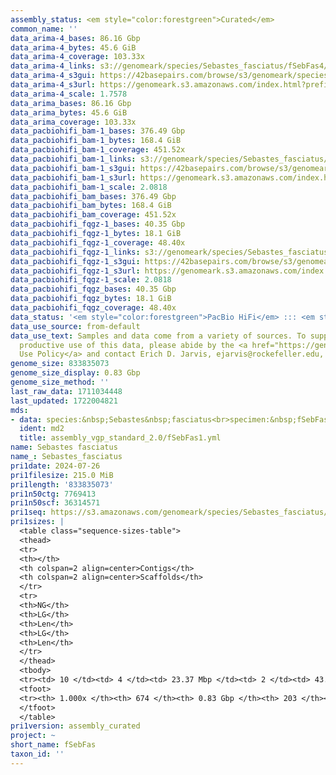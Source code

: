 ```yaml
---
assembly_status: <em style="color:forestgreen">Curated</em>
common_name: ''
data_arima-4_bases: 86.16 Gbp
data_arima-4_bytes: 45.6 GiB
data_arima-4_coverage: 103.33x
data_arima-4_links: s3://genomeark/species/Sebastes_fasciatus/fSebFas4/genomic_data/arima/<br>
data_arima-4_s3gui: https://42basepairs.com/browse/s3/genomeark/species/Sebastes_fasciatus/fSebFas4/genomic_data/arima/
data_arima-4_s3url: https://genomeark.s3.amazonaws.com/index.html?prefix=species/Sebastes_fasciatus/fSebFas4/genomic_data/arima/
data_arima-4_scale: 1.7578
data_arima_bases: 86.16 Gbp
data_arima_bytes: 45.6 GiB
data_arima_coverage: 103.33x
data_pacbiohifi_bam-1_bases: 376.49 Gbp
data_pacbiohifi_bam-1_bytes: 168.4 GiB
data_pacbiohifi_bam-1_coverage: 451.52x
data_pacbiohifi_bam-1_links: s3://genomeark/species/Sebastes_fasciatus/fSebFas1/genomic_data/pacbio_hifi/<br>
data_pacbiohifi_bam-1_s3gui: https://42basepairs.com/browse/s3/genomeark/species/Sebastes_fasciatus/fSebFas1/genomic_data/pacbio_hifi/
data_pacbiohifi_bam-1_s3url: https://genomeark.s3.amazonaws.com/index.html?prefix=species/Sebastes_fasciatus/fSebFas1/genomic_data/pacbio_hifi/
data_pacbiohifi_bam-1_scale: 2.0818
data_pacbiohifi_bam_bases: 376.49 Gbp
data_pacbiohifi_bam_bytes: 168.4 GiB
data_pacbiohifi_bam_coverage: 451.52x
data_pacbiohifi_fqgz-1_bases: 40.35 Gbp
data_pacbiohifi_fqgz-1_bytes: 18.1 GiB
data_pacbiohifi_fqgz-1_coverage: 48.40x
data_pacbiohifi_fqgz-1_links: s3://genomeark/species/Sebastes_fasciatus/fSebFas1/genomic_data/pacbio_hifi/<br>
data_pacbiohifi_fqgz-1_s3gui: https://42basepairs.com/browse/s3/genomeark/species/Sebastes_fasciatus/fSebFas1/genomic_data/pacbio_hifi/
data_pacbiohifi_fqgz-1_s3url: https://genomeark.s3.amazonaws.com/index.html?prefix=species/Sebastes_fasciatus/fSebFas1/genomic_data/pacbio_hifi/
data_pacbiohifi_fqgz-1_scale: 2.0818
data_pacbiohifi_fqgz_bases: 40.35 Gbp
data_pacbiohifi_fqgz_bytes: 18.1 GiB
data_pacbiohifi_fqgz_coverage: 48.40x
data_status: '<em style="color:forestgreen">PacBio HiFi</em> ::: <em style="color:forestgreen">Arima</em>'
data_use_source: from-default
data_use_text: Samples and data come from a variety of sources. To support fair and
  productive use of this data, please abide by the <a href="https://genome10k.soe.ucsc.edu/data-use-policies/">Data
  Use Policy</a> and contact Erich D. Jarvis, ejarvis@rockefeller.edu, with any questions.
genome_size: 833835073
genome_size_display: 0.83 Gbp
genome_size_method: ''
last_raw_data: 1711034448
last_updated: 1722004821
mds:
- data: species:&nbsp;Sebastes&nbsp;fasciatus<br>specimen:&nbsp;fSebFas1<br>projects:&nbsp;<br>&nbsp;&nbsp;-&nbsp;vgp<br>data_location:&nbsp;S3<br>release_to:&nbsp;S3<br>primary:&nbsp;s3://genomeark/species/Sebastes_fasciatus/fSebFas1/assembly_vgp_standard_2.0/fSebFas1.standard.pri.20231115.fasta.gz<br>haplotigs:&nbsp;s3://genomeark/species/Sebastes_fasciatus/fSebFas1/assembly_vgp_standard_2.0/fSebFas1.standard.alt.20231115.fasta.gz<br>pretext:&nbsp;s3://genomeark/species/Sebastes_fasciatus/fSebFas1/assembly_vgp_standard_2.0/evaluation/pri/pretext/fSebFas1_pri__s2.heatmap.pretext<br>kmer_spectra_img:&nbsp;s3://genomeark/species/Sebastes_fasciatus/fSebFas1/assembly_vgp_standard_2.0/evaluation/merqury/fSebFas1_png/<br>pacbio_read_dir:&nbsp;s3://genomeark/species/Sebastes_fasciatus/fSebFas1/genomic_data/pacbio_hifi/<br>pacbio_read_type:&nbsp;hifi<br>hic_read_dir:&nbsp;s3://genomeark/species/Sebastes_fasciatus/fSebFas4/genomic_data/arima/<br>pipeline:<br>&nbsp;&nbsp;-&nbsp;hifiasm&nbsp;(0.18.8+galaxy1)<br>&nbsp;&nbsp;-&nbsp;yahs&nbsp;(1.2a.2+galaxy1)<br>assembled_by_group:&nbsp;Rockefeller<br>notes:&nbsp;This&nbsp;was&nbsp;a&nbsp;primary/alternate&nbsp;assembly&nbsp;of&nbsp;fSebFas1.&nbsp;This&nbsp;individual&nbsp;did&nbsp;not&nbsp;have&nbsp;bionano&nbsp;data.&nbsp;The&nbsp;HiC&nbsp;data&nbsp;came&nbsp;from&nbsp;a&nbsp;different&nbsp;individual,&nbsp;fSebFas4.&nbsp;HiC&nbsp;scaffolding&nbsp;was&nbsp;performed&nbsp;with&nbsp;yahs.&nbsp;The&nbsp;HiC&nbsp;prep&nbsp;was&nbsp;Arima.&nbsp;After&nbsp;purging,&nbsp;merqury&nbsp;plots&nbsp;show&nbsp;some&nbsp;potential&nbsp;false&nbsp;duplications&nbsp;in&nbsp;the&nbsp;alternate&nbsp;assembly.&nbsp;These&nbsp;were&nbsp;not&nbsp;removed&nbsp;even&nbsp;after&nbsp;a&nbsp;second&nbsp;round&nbsp;of&nbsp;purging&nbsp;on&nbsp;the&nbsp;alternate&nbsp;assembly,&nbsp;so&nbsp;the&nbsp;original&nbsp;alternate&nbsp;assembly&nbsp;(i.e.,&nbsp;not&nbsp;twice-purged)&nbsp;is&nbsp;uploaded.&nbsp;
  ident: md2
  title: assembly_vgp_standard_2.0/fSebFas1.yml
name: Sebastes fasciatus
name_: Sebastes_fasciatus
pri1date: 2024-07-26
pri1filesize: 215.0 MiB
pri1length: '833835073'
pri1n50ctg: 7769413
pri1n50scf: 36314571
pri1seq: https://s3.amazonaws.com/genomeark/species/Sebastes_fasciatus/fSebFas1/assembly_curated/fSebFas1.pri.cur.20240726.fasta.gz
pri1sizes: |
  <table class="sequence-sizes-table">
  <thead>
  <tr>
  <th></th>
  <th colspan=2 align=center>Contigs</th>
  <th colspan=2 align=center>Scaffolds</th>
  </tr>
  <tr>
  <th>NG</th>
  <th>LG</th>
  <th>Len</th>
  <th>LG</th>
  <th>Len</th>
  </tr>
  </thead>
  <tbody>
  <tr><td> 10 </td><td> 4 </td><td> 23.37 Mbp </td><td> 2 </td><td> 43.64 Mbp </td></tr><tr><td> 20 </td><td> 8 </td><td> 14.70 Mbp </td><td> 4 </td><td> 40.69 Mbp </td></tr><tr><td> 30 </td><td> 15 </td><td> 11.63 Mbp </td><td> 6 </td><td> 38.53 Mbp </td></tr><tr><td> 40 </td><td> 23 </td><td> 9.83 Mbp </td><td> 9 </td><td> 36.43 Mbp </td></tr><tr style="background-color:#cccccc;"><td> 50 </td><td> 32 </td><td style="background-color:#88ff88;"> 7.77 Mbp </td><td> 11 </td><td style="background-color:#88ff88;"> 36.31 Mbp </td></tr><tr><td> 60 </td><td> 45 </td><td> 5.58 Mbp </td><td> 13 </td><td> 35.05 Mbp </td></tr><tr><td> 70 </td><td> 61 </td><td> 4.49 Mbp </td><td> 16 </td><td> 33.11 Mbp </td></tr><tr><td> 80 </td><td> 85 </td><td> 2.74 Mbp </td><td> 18 </td><td> 30.53 Mbp </td></tr><tr><td> 90 </td><td> 130 </td><td> 1.26 Mbp </td><td> 21 </td><td> 27.21 Mbp </td></tr><tr><td> 100 </td><td> 674 </td><td> 141  bp </td><td> 203 </td><td> 6.74 Kbp </td></tr></tbody>
  <tfoot>
  <tr><th> 1.000x </th><th> 674 </th><th> 0.83 Gbp </th><th> 203 </th><th> 0.83 Gbp </th></tr>
  </tfoot>
  </table>
pri1version: assembly_curated
project: ~
short_name: fSebFas
taxon_id: ''
---
```

